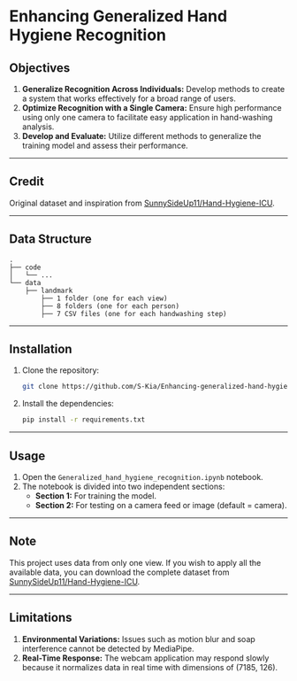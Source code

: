 # Enhancing Generalized Hand Hygiene Recognition

## Objectives

1. **Generalize Recognition Across Individuals:** Develop methods to create a system that works effectively for a broad range of users.
2. **Optimize Recognition with a Single Camera:** Ensure high performance using only one camera to facilitate easy application in hand-washing analysis.
3. **Develop and Evaluate:** Utilize different methods to generalize the training model and assess their performance.

---

## Credit

Original dataset and inspiration from [SunnySideUp11/Hand-Hygiene-ICU](https://github.com/SunnySideUp11/Hand-Hygiene-ICU.git).

---

## Data Structure

```plaintext
.
├── code
│   └── ...
└── data
    ├── landmark
        ├── 1 folder (one for each view)
        ├── 8 folders (one for each person)
        ├── 7 CSV files (one for each handwashing step)
```

---

## Installation

1. Clone the repository:

   ```bash
   git clone https://github.com/S-Kia/Enhancing-generalized-hand-hygiene-recognition.git
   ```

2. Install the dependencies:

   ```bash
   pip install -r requirements.txt
   ```

---

## Usage

1. Open the `Generalized_hand_hygiene_recognition.ipynb` notebook.
2. The notebook is divided into two independent sections:
   - **Section 1:** For training the model.
   - **Section 2:** For testing on a camera feed or image (default = camera).

---

## Note

This project uses data from only one view. If you wish to apply all the available data, you can download the complete dataset from [SunnySideUp11/Hand-Hygiene-ICU](https://github.com/SunnySideUp11/Hand-Hygiene-ICU.git).

---

## Limitations

1. **Environmental Variations:** Issues such as motion blur and soap interference cannot be detected by MediaPipe.
2. **Real-Time Response:** The webcam application may respond slowly because it normalizes data in real time with dimensions of (7185, 126).
